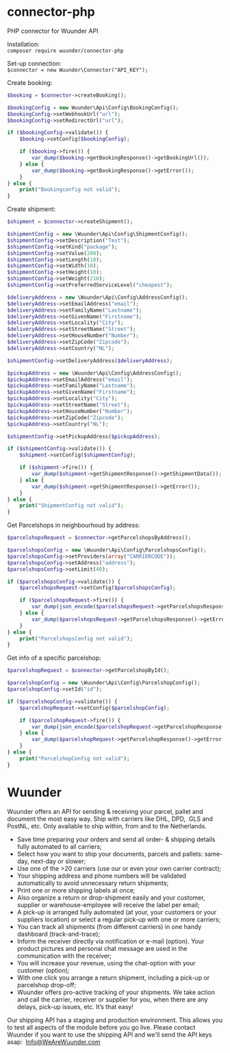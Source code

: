 # connector-php
PHP connector for Wuunder API

Installation:  
`composer require wuunder/connector-php`

Set-up connection:  
`$connector = new Wuunder\Connector("API_KEY");`

Create booking:
```php
$booking = $connector->createBooking();

$bookingConfig = new Wuunder\Api\Config\BookingConfig();
$bookingConfig->setWebhookUrl("url");
$bookingConfig->setRedirectUrl("url");

if ($bookingConfig->validate()) {
    $booking->setConfig($bookingConfig);

    if ($booking->fire()) {
        var_dump($booking->getBookingResponse()->getBookingUrl());
    } else {
        var_dump($booking->getBookingResponse()->getError());
    }
} else {
    print("Bookingconfig not valid");
}
```

Create shipment:
```php
$shipment = $connector->createShipment();

$shipmentConfig = new \Wuunder\Api\Config\ShipmentConfig();
$shipmentConfig->setDescription("Test");
$shipmentConfig->setKind("package");
$shipmentConfig->setValue(200);
$shipmentConfig->setLength(10);
$shipmentConfig->setWidth(10);
$shipmentConfig->setHeight(10);
$shipmentConfig->setWeight(210);
$shipmentConfig->setPreferredServiceLevel("cheapest");

$deliveryAddress = new \Wuunder\Api\Config\AddressConfig();
$deliveryAddress->setEmailAddress("email");
$deliveryAddress->setFamilyName("Lastname");
$deliveryAddress->setGivenName("Firstname");
$deliveryAddress->setLocality("City");
$deliveryAddress->setStreetName("Street");
$deliveryAddress->setHouseNumber("Number");
$deliveryAddress->setZipCode("Zipcode");
$deliveryAddress->setCountry("NL");

$shipmentConfig->setDeliveryAddress($deliveryAddress);

$pickupAddress = new \Wuunder\Api\Config\AddressConfig();
$pickupAddress->setEmailAddress("email");
$pickupAddress->setFamilyName("Lastname");
$pickupAddress->setGivenName("Firstname");
$pickupAddress->setLocality("City");
$pickupAddress->setStreetName("Street");
$pickupAddress->setHouseNumber("Number");
$pickupAddress->setZipCode("Zipcode");
$pickupAddress->setCountry("NL");

$shipmentConfig->setPickupAddress($pickupAddress);

if ($shipmentConfig->validate()) {
    $shipment->setConfig($shipmentConfig);

    if ($shipment->fire()) {
        var_dump($shipment->getShipmentResponse()->getShipmentData());
    } else {
        var_dump($shipment->getShipmentResponse()->getError());
    }
} else {
    print("ShipmentConfig not valid");
}
```

Get Parcelshops in neighbourhoud by address:  
```php
$parcelshopsRequest = $connector->getParcelshopsByAddress();

$parcelshopsConfig = new \Wuunder\Api\Config\ParcelshopsConfig();
$parcelshopsConfig->setProviders(array("CARRIERCODE"));
$parcelshopsConfig->setAddress("address");
$parcelshopsConfig->setLimit(40);

if ($parcelshopsConfig->validate()) {
    $parcelshopsRequest->setConfig($parcelshopsConfig);

    if ($parcelshopsRequest->fire()) {
        var_dump(json_encode($parcelshopsRequest->getParcelshopsResponse()->getParcelshopsData()));
    } else {
        var_dump($parcelshopsRequest->getParcelshopsResponse()->getError());
    }
} else {
    print("ParcelshopsConfig not valid");
}
```

Get info of a specific parcelshop:  
```php
$parcelshopRequest = $connector->getParcelshopById();

$parcelshopConfig = new \Wuunder\Api\Config\ParcelshopConfig();
$parcelshopConfig->setId("id");

if ($parcelshopConfig->validate()) {
    $parcelshopRequest->setConfig($parcelshopConfig);

    if ($parcelshopRequest->fire()) {
        var_dump(json_encode($parcelshopRequest->getParcelshopResponse()->getParcelshopData()));
    } else {
        var_dump($parcelshopRequest->getParcelshopResponse()->getError());
    }
} else {
    print("ParcelshopConfig not valid");
}

```


# Wuunder
Wuunder offers an API for sending & receiving your parcel, pallet and document the most easy way. Ship with carriers like DHL, DPD,  GLS and PostNL, etc. Only available to ship within, from and to the Netherlands.

- Save time preparing your orders and send all order- & shipping details fully automated to all carriers;
- Select how you want to ship your documents, parcels and pallets: same-day, next-day or slower;
- Use one of the >20 carriers (use our or even your own carrier contract);
- Your shipping address and phone numbers will be validated automatically to avoid unnecessary return shipments;
- Print one or more shipping labels at once;
- Also organize a return or drop-shipment easily and your customer, supplier or warehouse-employee will receive the label per email;
- A pick-up is arranged fully automated (at your, your customers or your suppliers location) or select a regular pick-up with one or more carriers;
- You can track all shipments (from different carriers) in one handy dashboard (track-and-trace);
- Inform the receiver directly via notification or e-mail (option). Your product pictures and personal chat message are used in the communication with the receiver;
- You will increase your revenue, using the chat-option with your customer (option);
- With one click you arrange a return shipment, including a pick-up or parcelshop drop-off;
- Wuunder offers pro-active tracking of your shipments. We take action and call the carrier, receiver or supplier for you, when there are any delays, pick-up issues, etc. It’s that easy!

Our shipping API has a staging and production environment. This allows you to test all aspects of the module before you go live. Please contact Wuunder if you want to use the shipping API and we'll send the API keys asap:  Info@WeAreWuunder.com